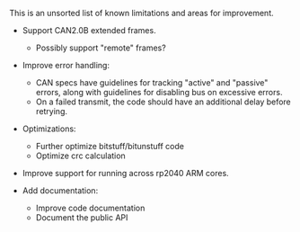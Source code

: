 This is an unsorted list of known limitations and areas for
improvement.

* Support CAN2.0B extended frames.
  * Possibly support "remote" frames?

* Improve error handling:
  * CAN specs have guidelines for tracking "active" and "passive"
    errors, along with guidelines for disabling bus on excessive
    errors.
  * On a failed transmit, the code should have an additional delay
    before retrying.

* Optimizations:
  * Further optimize bitstuff/bitunstuff code
  * Optimize crc calculation

* Improve support for running across rp2040 ARM cores.

* Add documentation:
  * Improve code documentation
  * Document the public API
